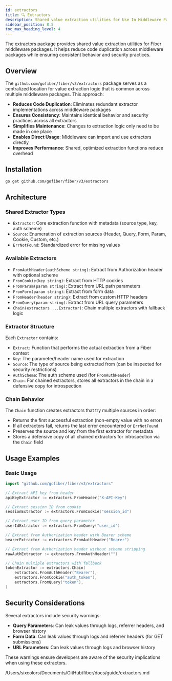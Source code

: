 ```yaml
---
id: extractors
title: 🔍 Extractors
description: Shared value extraction utilities for Use In Middleware Packages
sidebar_position: 8.5
toc_max_heading_level: 4
---
```


The extractors package provides shared value extraction utilities for Fiber middleware packages. It helps reduce code duplication across middleware packages while ensuring consistent behavior and security practices.

## Overview

The `github.com/gofiber/fiber/v3/extractors` package serves as a centralized location for value extraction logic that is common across multiple middleware packages. This approach:

- **Reduces Code Duplication**: Eliminates redundant extractor implementations across middleware packages
- **Ensures Consistency**: Maintains identical behavior and security practices across all extractors
- **Simplifies Maintenance**: Changes to extraction logic only need to be made in one place
- **Enables Direct Usage**: Middleware can import and use extractors directly
- **Improves Performance**: Shared, optimized extraction functions reduce overhead

## Installation

```bash
go get github.com/gofiber/fiber/v3/extractors
```

## Architecture

### Shared Extractor Types

- `Extractor`: Core extraction function with metadata (source type, key, auth scheme)
- `Source`: Enumeration of extraction sources (Header, Query, Form, Param, Cookie, Custom, etc.)
- `ErrNotFound`: Standardized error for missing values

### Available Extractors

- `FromAuthHeader(authScheme string)`: Extract from Authorization header with optional scheme
- `FromCookie(key string)`: Extract from HTTP cookies
- `FromParam(param string)`: Extract from URL path parameters
- `FromForm(param string)`: Extract from form data
- `FromHeader(header string)`: Extract from custom HTTP headers
- `FromQuery(param string)`: Extract from URL query parameters
- `Chain(extractors ...Extractor)`: Chain multiple extractors with fallback logic

### Extractor Structure

Each `Extractor` contains:
- `Extract`: Function that performs the actual extraction from a Fiber context
- `Key`: The parameter/header name used for extraction
- `Source`: The type of source being extracted from (can be inspected for security restrictions)
- `AuthScheme`: The auth scheme used (for `FromAuthHeader`)
- `Chain`: For chained extractors, stores all extractors in the chain in a defensive copy for introspection

### Chain Behavior

The `Chain` function creates extractors that try multiple sources in order:
- Returns the first successful extraction (non-empty value with no error)
- If all extractors fail, returns the last error encountered or `ErrNotFound`
- Preserves the source and key from the first extractor for metadata
- Stores a defensive copy of all chained extractors for introspection via the `Chain` field

## Usage Examples

### Basic Usage

```go
import "github.com/gofiber/fiber/v3/extractors"

// Extract API key from header
apiKeyExtractor := extractors.FromHeader("X-API-Key")

// Extract session ID from cookie
sessionExtractor := extractors.FromCookie("session_id")

// Extract user ID from query parameter
userIdExtractor := extractors.FromQuery("user_id")

// Extract from Authorization header with Bearer scheme
bearerExtractor := extractors.FromAuthHeader("Bearer")

// Extract from Authorization header without scheme stripping
rawAuthExtractor := extractors.FromAuthHeader("")

// Chain multiple extractors with fallback
tokenExtractor := extractors.Chain(
    extractors.FromAuthHeader("Bearer"),
    extractors.FromCookie("auth_token"),
    extractors.FromQuery("token"),
)
```

## Security Considerations

Several extractors include security warnings:

- **Query Parameters**: Can leak values through logs, referrer headers, and browser history
- **Form Data**: Can leak values through logs and referrer headers (for GET submissions)
- **URL Parameters**: Can leak values through logs and browser history

These warnings ensure developers are aware of the security implications when using these extractors.

<parameter name="filePath">/Users/sixcolors/Documents/GitHub/fiber/docs/guide/extractors.md
